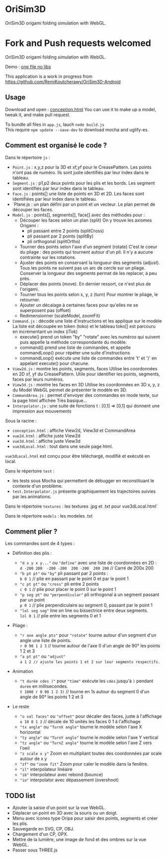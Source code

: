 OriSim3D 
===
OriSim3D origami folding simulation with WebGL.


Fork and Push requests welcomed
===
OriSim3D origami folding simulation with WebGL.

Demo : [one file no libs](https://remikoutcherawy.github.io/cocotte.html) 

This application is a work in progress from 
https://github.com/RemiKoutcherawy/OriSim3D-Android

## Usage

Download and open : [conception.html](https://remikoutcherawy.github.io/conception.html)
You can use it to make up a model, tweak it, and make pull request.

To bundle all files in `app.js`, lauch `node build.js`  
This require `npm update --save-dev` to download mocha and uglify-es.



## Comment est organisé le code ?
Dans le répertoire `js` :
- `Point.js` : x,y,z pour la 3D et xf,yf pour le CreasePattern.
  Les points n'ont pas de numéro. Ils sont juste identifiés par leur index dans le tableau.
- `Segment.js` : p1,p2 deux points pour les plis et les bords.
  Les segment sont identifiés par leur index dans le tableau.
- `Face.js` : points[] une liste de points en 3D et 2D.
  Les faces sont identifiées par leur index dans le tableau.
- `Plane.js : un plan défini par un point et un vecteur.
  Le plan permet de découper les faces.
- `Model.js` : points[], segments[], face[] avec des méthodes pour :
  - Découper les faces selon un plan (split)
    On y trouve les axiomes Origami :
     - pli passant entre 2 points (splitCross)
     - pli passant par 2 points (splitBy)
     - pli orthogonal (splitOrtho)
  - Tourner des points selon l'axe d'un segment (rotate)
    C'est le coeur du pliage : des points qui tournent autour d'un pli.
    Il n'y a aucune contrainte sur les rotations.
  - Ajuster des points en conservant la longueur des segments (adjust).
    Tous les points ne suivent pas un arc de cercle sur un pliage.
    Conserver la longueur des segments permet de les replacer, à peu près.
  - Déplacer des points (move).
    En dernier ressort, ce n'est plus de l'origami.
  - Tourner tous les points selon x, y, z (turn)
    Pour montrer le pliage, le retourner.
  - Ajouter un décalage à certaines faces pour qu'elles ne se superposent pas (offset)
  - Redimensionner (scaleModel, zoomFit)
- `Command.js` : décode une liste d'instructions et les applique sur le modèle
  La liste est découpée en token (toko) et le tableau toko[] est parcouru en incrémentant un index (iTok)
  - execute() prend un token "by" "rotate" avec les numéros qui suivent
   puis appelle la méthode correspondante du modèle.
  - command() prend une liste de commandes, 
   et appelle commandLoop() pour répéter une suite d'instructions
  - commandLoop() exécute une liste de commandes entre 't' et ')'
   en appelant execute() pour chacune.
- `View2d.js` : montre les points, segments, faces
  Utilise les coordonnées en 2D xf, yf du CreasePattern.
  Utile pour identifier les points, segments, faces par leurs numéros.
- `View3d.js` : montre les faces en 3D
  Utilise les coordonnées en 3D x, y, z du Model
  WebGL permet de présenter le modèle en 3D.
- `CommandArea.js` : permet d'envoyer des commandes en mode texte, sur la page html affichée
  Très basique...
- `Interpolator.js` : une suite de fonctions t : [0,1] => [0,1] qui donnent une impression aux mouvements

Sous la racine : 
 - `conception.html` : affiche View2d, View3d et CommandArea 
 - `vue2d.html` : affiche juste View2d
 - `vue3d.html` : affiche juste View3d
 - `vue3dLocal.html` : tout dans une seule page html.

`vue3dLocal.html` est conçu pour être téléchargé, modifié et exécuté en local.
  
Dans le répertoire `test` :
- les tests sous Mocha qui permettent de débugger en reconstituant le contexte d'un problème.
- `test.Interpolator.js` présente graphiquement les trajectoires suivies par les animations.

Dans le répertoire `textures` : les textures .jpg et .txt pour vue3dLocal.html`

Dans le répertoire `models` : les modeles .txt


## Comment plier ?

Les commandes sont de 4 types :
- Définition des plis :
  - `"d x y x y..."` ou `"define"` avec une liste de coordonnées en 2D :  
  `d -200 200  -200 -200  200 -200  200 200` // Carré de 200x 200
  - `"b pt pt"` ou `"by"` pli passant par 2 points :  
  `b 0 1` // plie en passant par le point 0 et par le point 1
  - `"c pt pt"` ou `"cross"` pli entre 2 points  
  `c 0 1` // plie pour placer le point 0 sur le point 1
  - `"p seg pt"` ou `"perpendicular"` pli orthogonal à un segment passant par un point   
  `p 0 1` // plie perpendiculaire au segment 0, passant par le point 1
  - `"lol seg seg"` line on line ou bissectrice entre deux segments.  
  `lol 0 1` // plie entre les segments 0 et 1

- Pliage : 
  - `"r axe angle pts"` pour `"rotate"` tourne autour d'un segment d'un angle une liste de points.  
  `r 0 90 1 2 3` // tourne autour de l'axe 0 d'un angle de 90° les points 1 2 et 3
  - `"a pt pt"`  ou  `"adjust"`  
  `a 1 2 // ajuste les points 1 et 2 sur leur segments respectifs.`


- Animation
  - `"t durée cdes )"` pour `"time"` exécute les `cdes` jusqu'à `)` pendant `durée` en millisecondes.  
  `t 1000 r 0 90 1 2 3)` // tourne en 1s autour du segment 0 d'un angle de 90° les points 1 2 et 3
- Le reste 
  - `"o val faces"` ou `"offset"` pour décaler des faces, juste à l'affichage
  `o 10 0 1 2` // décale de 10 unités les faces 0 1 à l'affichage
  - `"tx angle"` ou `"TurnX angle"` tourne le modèle selon l'axe X horizontal
  - `"ty angle"` ou `"TurnY angle"` tourne le modèle selon l'axe Y vertical
  - `"tz angle"` ou `"TurnZ angle"` tourne le modèle selon l'axe Z vers l'oeil
  - `"z scale x y"` Zoom en multipliant toutes des coordonnées par scale autour de x y    
  - `"zf"` ou `"zoom fit"` Zoom pour caler le modèle dans la fenêtre.
  - `"il"` interpolateur linéaire 
  - `"ib"` interpolateur avec rebond (bounce)
  - `"io"` interpolator avec dépassement (overshoot)

## TODO list
- Ajouter la saisie d'un point sur la vue WebGL.
- Déplacer un point en 3D avec la souris ou un doigt.
- Menu avec icones type Oripa pour saisir des points, segments et créer les plis.
- Sauvegarde en SVG, CP, OBJ.
- Chargement d'un CP, OPX.
- Mettre de la lumière, une image de fond et des ombres sur la vue WebGL.
- Passer sous THREE.js 

 
